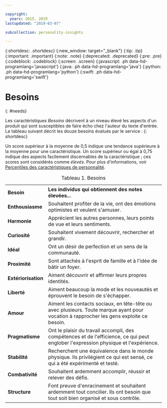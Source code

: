 ```yaml
---

copyright:
  years: 2015, 2019
lastupdated: "2019-03-07"

subcollection: personality-insights

---
```


{:shortdesc: .shortdesc}
{:new_window: target="_blank"}
{:tip: .tip}
{:important: .important}
{:note: .note}
{:deprecated: .deprecated}
{:pre: .pre}
{:codeblock: .codeblock}
{:screen: .screen}
{:javascript: .ph data-hd-programlang='javascript'}
{:java: .ph data-hd-programlang='java'}
{:python: .ph data-hd-programlang='python'}
{:swift: .ph data-hd-programlang='swift'}

# Besoins
{: #needs}

Les caractéristiques *Besoins* décrivent à un niveau élevé les aspects d'un produit qui sont susceptibles de faire écho chez l'auteur du texte d'entrée. Le tableau suivant décrit les douze besoins évalués par le service :
{: shortdesc}

Un score supérieur à la moyenne de 0,5 indique une tendance supérieure à la moyenne pour une caractéristique. Un score supérieur ou égal à 0,75 indique des aspects facilement discernables de la caractéristique ; ces scores sont considérés comme *élevés*. Pour plus d'informations, voir [Percentiles des caractéristiques de personnalité](/docs/services/personality-insights?topic=personality-insights-numeric#percentiles).

<table>
  <caption>Tableau 1. Besoins</caption>
  <tr>
    <th style="text-align:left">Besoin</th>
    <th style="text-align:left">Les individus qui obtiennent des notes élevées...</th>
  </tr>
  <tr>
    <td><strong>Enthousiasme</strong></td>
    <td>Souhaitent profiter de la vie, ont des émotions optimistes et veulent s'amuser.</td>
  </tr>
  <tr>
    <td><strong>Harmonie</strong></td>
    <td>Apprécient les autres personnes, leurs points de vue et leurs sentiments.</td>
  </tr>
  <tr>
    <td><strong>Curiosité</strong></td>
    <td>Souhaitent vivement découvrir, rechercher et grandir.</td>
  </tr>
  <tr>
    <td><strong>Idéal</strong></td>
    <td>Ont un désir de perfection et un sens de la communauté.</td>
  </tr>
  <tr>
    <td><strong>Proximité</strong></td>
    <td>Sont attachés à l'esprit de famille et à l'idée de bâtir un foyer.</td>
  </tr>
  <tr>
    <td><strong>Extériorisation</strong></td>
    <td>Aiment découvrir et affirmer leurs propres identités.</td>
  </tr>
  <tr>
    <td><strong>Liberté</strong></td>
    <td>Aiment beaucoup la mode et les nouveautés et éprouvent le besoin de s'échapper.</td>
  </tr>
  <tr>
    <td><strong>Amour</strong></td>
    <td>Aiment les contacts sociaux, en tête-tête ou avec plusieurs. Toute marque ayant pour vocation à rapprocher les gens exploite ce besoin.</td>
  </tr>
  <tr>
    <td><strong>Pragmatisme</strong></td>
    <td>Ont le plaisir du travail accompli, des compétences et de l'efficience, ce qui peut englober l'expression physique et l'expérience.</td>
  </tr>
  <tr>
    <td><strong>Stabilité</strong></td>
    <td>Recherchent une équivalence dans le monde physique. Ils privilégient ce qui est sensé, ce qui a été expérimenté et testé.</td>
  </tr>
  <tr>
    <td><strong>Combativité</strong></td>
    <td>Souhaitent ardemment accomplir, réussir et relever des défis.</td>
  </tr>
  <tr>
    <td><strong>Structure</strong></td>
    <td>Font preuve d'enracinement et souhaitent ardemment tout concilier. Ils ont besoin que tout soit bien organisé et sous contrôle.</td>
  </tr>
</table>
